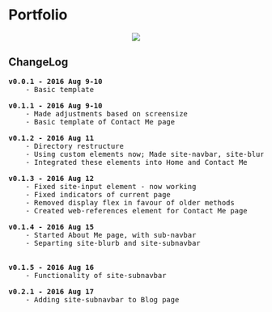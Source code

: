 # Portfolio
<p align="center">
	<img src="images/Website-V.2.JPG"/>
</p>

## ChangeLog
<pre>
<b>v0.0.1 - 2016 Aug 9-10</b>
	- Basic template

<b>v0.1.1 - 2016 Aug 9-10</b>
	- Made adjustments based on screensize
	- Basic template of Contact Me page

<b>v0.1.2 - 2016 Aug 11</b>
	- Directory restructure
	- Using custom elements now; Made site-navbar, site-blurb, site-content, and site-input
	- Integrated these elements into Home and Contact Me

<b>v0.1.3 - 2016 Aug 12</b>
	- Fixed site-input element - now working
	- Fixed indicators of current page
	- Removed display flex in favour of older methods
	- Created web-references element for Contact Me page

<b>v0.1.4 - 2016 Aug 15</b>
	- Started About Me page, with sub-navbar
	- Separting site-blurb and site-subnavbar


<b>v0.1.5 - 2016 Aug 16</b>
	- Functionality of site-subnavbar

<b>v0.2.1 - 2016 Aug 17</b>
	- Adding site-subnavbar to Blog page
</pre>